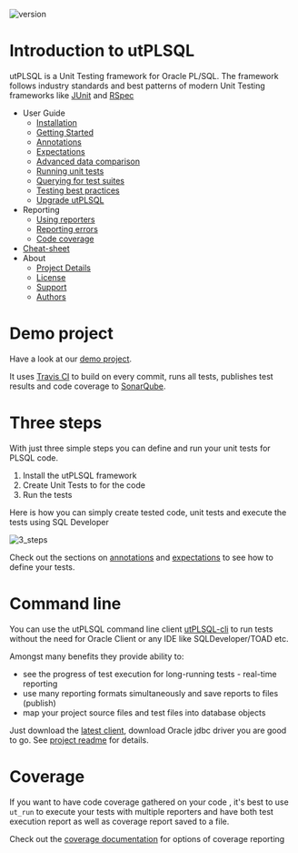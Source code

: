 ![version](https://img.shields.io/badge/version-v3.1.5.2704--develop-blue.svg)

# Introduction to utPLSQL

utPLSQL is a Unit Testing framework for Oracle PL/SQL.
The framework follows industry standards and best patterns of modern Unit Testing frameworks like [JUnit](http://junit.org/junit4/) and [RSpec](http://rspec.info/)

  - User Guide
       - [Installation](userguide/install.md)
       - [Getting Started](userguide/getting-started.md)
       - [Annotations](userguide/annotations.md)
       - [Expectations](userguide/expectations.md)
       - [Advanced data comparison](userguide/advanced_data_comparison.md)
       - [Running unit tests](userguide/running-unit-tests.md)
       - [Querying for test suites](userguide/querying_suites.md)
       - [Testing best practices](userguide/best-practices.md)
       - [Upgrade utPLSQL](userguide/upgrade.md)
  - Reporting
       - [Using reporters](userguide/reporters.md)
       - [Reporting errors](userguide/exception-reporting.md)
       - [Code coverage](userguide/coverage.md)
  - [Cheat-sheet](https://www.cheatography.com/jgebal/cheat-sheets/utplsql-v3-1-2/#downloads)
  - About
       - [Project Details](about/project-details.md)
       - [License](about/license.md)
       - [Support](about/support.md)
       - [Authors](about/authors.md)
       
# Demo project

Have a look at our [demo project](https://github.com/utPLSQL/utPLSQL-demo-project/).

It uses [Travis CI](https://travis-ci.org/utPLSQL/utPLSQL-demo-project) to build on every commit, runs all tests, publishes test results and code coverage to [SonarQube](https://sonarqube.com/dashboard?id=utPLSQL%3AutPLSQL-demo-project%3Adevelop).

# Three steps

With just three simple steps you can define and run your unit tests for PLSQL code.
 
1. Install the utPLSQL framework 
2. Create Unit Tests to for the code
3. Run the tests

Here is how you can simply create tested code, unit tests and execute the tests using SQL Developer

![3_steps](images/3_steps_to_run_utPLSQL.gif)

Check out the sections on [annotations](userguide/annotations.md) and [expectations](userguide/expectations.md) to see how to define your tests.  


# Command line

You can use the utPLSQL command line client [utPLSQL-cli](https://github.com/utPLSQL/utPLSQL-cli) to run tests without the need for Oracle Client or any IDE like SQLDeveloper/TOAD etc.

Amongst many benefits they provide ability to:
* see the progress of test execution for long-running tests - real-time reporting
* use many reporting formats simultaneously and save reports to files (publish)
* map your project source files and test files into database objects 

Just download the [latest client](https://github.com/utPLSQL/utPLSQL-cli/releases/latest), download Oracle jdbc driver you are good to go.
See [project readme](https://github.com/utPLSQL/utPLSQL-cli/blob/develop/README.md) for details.  

# Coverage

If you want to have code coverage gathered on your code , it's best to use `ut_run` to execute your tests with multiple reporters and have both test execution report as well as coverage report saved to a file.

Check out the [coverage documentation](userguide/coverage.md) for options of coverage reporting



    



